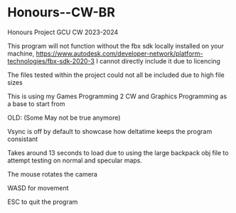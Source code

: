 # Honours--CW-BR
Honours Project GCU CW 2023-2024

This program will not function without the fbx sdk locally installed on your machine, https://www.autodesk.com/developer-network/platform-technologies/fbx-sdk-2020-3
I cannot directly include it due to licencing

The files tested within the project could not all be included due to high file sizes

This is using my Games Programming 2 CW and Graphics Programming as a base to start from





OLD: (Some May not be true anymore)

Vsync is off by default to showcase how deltatime keeps the program consistant 

Takes around 13 seconds to load due to using the large backpack obj file to attempt testing on normal and specular maps.

The mouse rotates the camera 

WASD for movement

ESC to quit the program


